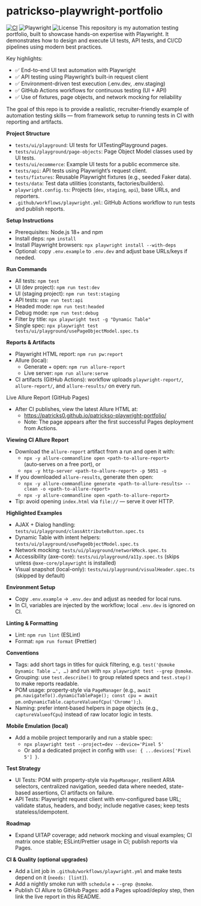 # patrickso-playwright-portfolio
[![CI](https://img.shields.io/github/actions/workflow/status/patricks0/patrickso-playwright-portfolio/playwright.yml?branch=main)](https://github.com/patricks0/patrickso-playwright-portfolio/actions)
![Playwright](https://img.shields.io/badge/Playwright-1.55-green)
![License](https://img.shields.io/badge/license-ISC-blue)
This repository is my automation testing portfolio, built to showcase hands-on expertise with Playwright.
It demonstrates how to design and execute UI tests, API tests, and CI/CD pipelines using modern best practices.

Key highlights:

- ✅ End-to-end UI test automation with Playwright  
- ✅ API testing using Playwright’s built-in request client  
- ✅ Environment-driven test execution (.env.dev, .env.staging)  
- ✅ GitHub Actions workflows for continuous testing (UI + API)  
- ✅ Use of fixtures, page objects, and network mocking for reliability  

The goal of this repo is to provide a realistic, recruiter-friendly example of automation testing skills — from framework setup to running tests in CI with reporting and artifacts.

**Project Structure**
- `tests/ui/playground`: UI tests for UITestingPlayground pages.
- `tests/ui/playground/page-objects`: Page Object Model classes used by UI tests.
- `tests/ui/ecommerce`: Example UI tests for a public ecommerce site.
- `tests/api`: API tests using Playwright’s request client.
- `tests/fixtures`: Reusable Playwright fixtures (e.g., seeded Faker data).
- `tests/data`: Test data utilities (constants, factories/builders).
- `playwright.config.ts`: Projects (`dev`, `staging`, `api`), base URLs, and reporters.
- `.github/workflows/playwright.yml`: GitHub Actions workflow to run tests and publish reports.

**Setup Instructions**
- Prerequisites: Node.js 18+ and npm
- Install deps: `npm install`
- Install Playwright browsers: `npx playwright install --with-deps`
- Optional: copy `.env.example` to `.env.dev` and adjust base URLs/keys if needed.

**Run Commands**
- All tests: `npm test`
- UI (dev project): `npm run test:dev`
- UI (staging project): `npm run test:staging`
- API tests: `npm run test:api`
- Headed mode: `npm run test:headed`
- Debug mode: `npm run test:debug`
- Filter by title: `npx playwright test -g "Dynamic Table"`
- Single spec: `npx playwright test tests/ui/playground/usePageObjectModel.spec.ts`

**Reports & Artifacts**
- Playwright HTML report: `npm run pw:report`
- Allure (local):
  - Generate + open: `npm run allure-report`
  - Live server: `npm run allure:serve`
- CI artifacts (GitHub Actions): workflow uploads `playwright-report/`, `allure-report/`, and `allure-results/` on every run.

Live Allure Report (GitHub Pages)
- After CI publishes, view the latest Allure HTML at:
  - https://patricks0.github.io/patrickso-playwright-portfolio/
  - Note: The page appears after the first successful Pages deployment from Actions.

**Viewing CI Allure Report**
- Download the `allure-report` artifact from a run and open it with:
  - `npx -y allure-commandline open <path-to-allure-report>` (auto‑serves on a free port), or
  - `npx -y http-server <path-to-allure-report> -p 5051 -o`
- If you downloaded `allure-results`, generate then open:
  - `npx -y allure-commandline generate <path-to-allure-results> --clean -o <path-to-allure-report>`
  - `npx -y allure-commandline open <path-to-allure-report>`
 - Tip: avoid opening `index.html` via `file://` — serve it over HTTP.

**Highlighted Examples**
- AJAX + Dialog handling: `tests/ui/playground/classAttributeButton.spec.ts`
- Dynamic Table with intent helpers: `tests/ui/playground/usePageObjectModel.spec.ts`
- Network mocking: `tests/ui/playground/networkMock.spec.ts`
- Accessibility (axe-core): `tests/ui/playground/a11y.spec.ts` (skips unless `@axe-core/playwright` is installed)
- Visual snapshot (local-only): `tests/ui/playground/visualHeader.spec.ts` (skipped by default)

**Environment Setup**
- Copy `.env.example` → `.env.dev` and adjust as needed for local runs.
- In CI, variables are injected by the workflow; local `.env.dev` is ignored on CI.

**Linting & Formatting**
- Lint: `npm run lint` (ESLint)
- Format: `npm run format` (Prettier)

**Conventions**
- Tags: add short tags in titles for quick filtering, e.g. `test('@smoke Dynamic Table …', …)` and run with `npx playwright test --grep @smoke`.
- Grouping: use `test.describe()` to group related specs and `test.step()` to make reports readable.
- POM usage: property‑style via `PageManager` (e.g., `await pm.navigateTo().dynamicTablePage(); const cpu = await pm.onDynamicTable.captureValueofCpu('Chrome');`).
- Naming: prefer intent‑based helpers in page objects (e.g., `captureValueofCpu`) instead of raw locator logic in tests.

**Mobile Emulation (local)**
- Add a mobile project temporarily and run a stable spec:
  - `npx playwright test --project=dev --device='Pixel 5'`
  - Or add a dedicated project in config with `use: { ...devices['Pixel 5'] }`.

**Test Strategy**
- UI Tests: POM with property-style via `PageManager`, resilient ARIA selectors, centralized navigation, seeded data where needed, state-based assertions, CI artifacts on failure.
- API Tests: Playwright request client with env-configured base URL; validate status, headers, and body; include negative cases; keep tests stateless/idempotent.

**Roadmap**
- Expand UITAP coverage; add network mocking and visual examples; CI matrix once stable; ESLint/Prettier usage in CI; publish reports via Pages.

**CI & Quality (optional upgrades)**
- Add a Lint job in `.github/workflows/playwright.yml` and make tests depend on it (`needs: [lint]`).
- Add a nightly smoke run with `schedule` + `--grep @smoke`.
- Publish CI Allure to GitHub Pages: add a Pages upload/deploy step, then link the live report in this README.
